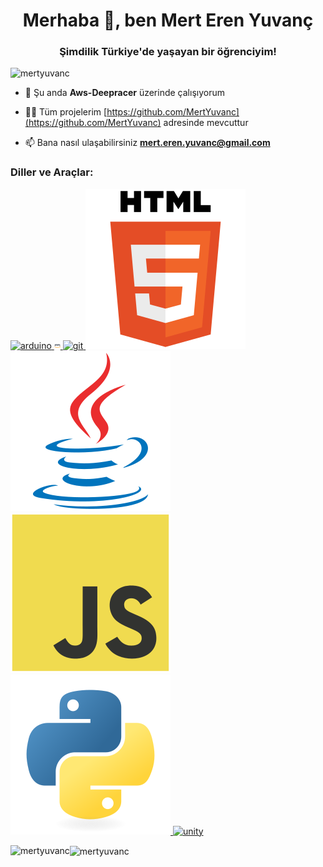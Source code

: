 <h1 align="center">Merhaba 👋, ben Mert Eren Yuvanç</h1>
<h3 align="center">Şimdilik Türkiye'de yaşayan bir öğrenciyim!</h3>

<p align="left"> <img src="https://komarev.com/ghpvc/?username=mertyuvanc&label=Profile%20views&color=0e75b6&style=flat" alt="mertyuvanc" /> </p>

- 🔭 Şu anda **Aws-Deepracer** üzerinde çalışıyorum

- 👨‍💻 Tüm projelerim [https://github.com/MertYuvanc](https://github.com/MertYuvanc) adresinde mevcuttur

- 📫 Bana nasıl ulaşabilirsiniz **mert.eren.yuvanc@gmail.com**

<p align="left">
</p>

<h3 align="left">Diller ve Araçlar:</h3>
<p align="left"> <a href="https://www.arduino.cc/" target="_blank" rel="noreferrer"> <img src="https://cdn.worldvectorlogo.com/logos/arduino-1.svg" alt="arduino" width="10" height="10"/> </a> <a href="https://aws.amazon.com" target="_blank" rel="noreferrer"> <img src="https://raw.githubusercontent.com/devicons/devicon/master/icons/amazonwebservices/amazonwebservices-original-wordmark.svg" alt="aws" width="10" height="10"/> </a> <a href="https://git-scm.com/" target="_blank" rel="noreferrer"> <img src="https://www.vectorlogo.zone/logos/git-scm/git-scm-icon.svg" alt="git" genişlik="10" yükseklik="10"/> </a> <a href="https://www.w3.org/html/" target="_blank" rel="noreferrer"> <img src="https://raw.githubusercontent.com/devicons/devicon/master/icons/html5/html5-original-wordmark.svg" alt="html5" genişlik="10" yükseklik="10"/> </a> <a href="https://www.java.com" target="_blank" rel="noreferrer"> <img src="https://raw.githubusercontent.com/devicons/devicon/master/icons/java/java-original.svg" alt="java" genişlik="10" yükseklik="10"/> </a> <a href="https://developer.mozilla.org/tr-TR/dokümanlar/Web/JavaScript" target="_blank" rel="noreferrer"> <img src="https://raw.githubusercontent.com/devicons/devicon/master/icons/javascript/javascript-original.svg" alt="javascript" genişlik="10" yükseklik="10"/> </a> <a href="https://www.python.org" target="_blank" rel="noreferrer"> <img src="https://raw.githubusercontent.com/devicons/devicon/master/icons/python/python-original.svg" alt="python" genişlik="40" yükseklik="40"/> </a> <a href="https://unity.com/" target="_blank" rel="noreferrer"> <img src="https://www.vectorlogo.zone/logos/unity3d/unity3d-icon.svg" alt="unity" genişlik="10" yükseklik="10"/> </a> </p>

<p><img align="left" src="https://github-readme-stats.vercel.app/api/top-langs?username=mertyuvanc&show_icons=true&locale=tr&layout=compact" alt="mertyuvanc" /></p>

<p> <img align="center" src="https://github-readme-stats.vercel.app/api?username=mertyuvanc&show_icons=true&locale=tr" alt="mertyuvanc" /></p>
